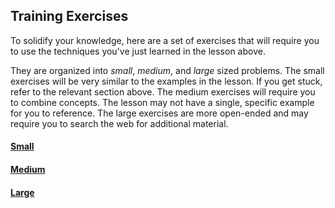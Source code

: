 ## Training Exercises

To solidify your knowledge, here are a set of exercises that will require you to use the techniques you've just learned in the lesson above.

They are organized into _small_, _medium_, and _large_ sized problems. The small exercises will be very similar to the examples in the lesson. If you get stuck, refer to the relevant section above. The medium exercises will require you to combine concepts. The lesson may not have a single, specific example for you to reference. The large exercises are more open-ended and may require you to search the web for additional material.

#### [Small](small)

#### [Medium](medium)

#### [Large](large)